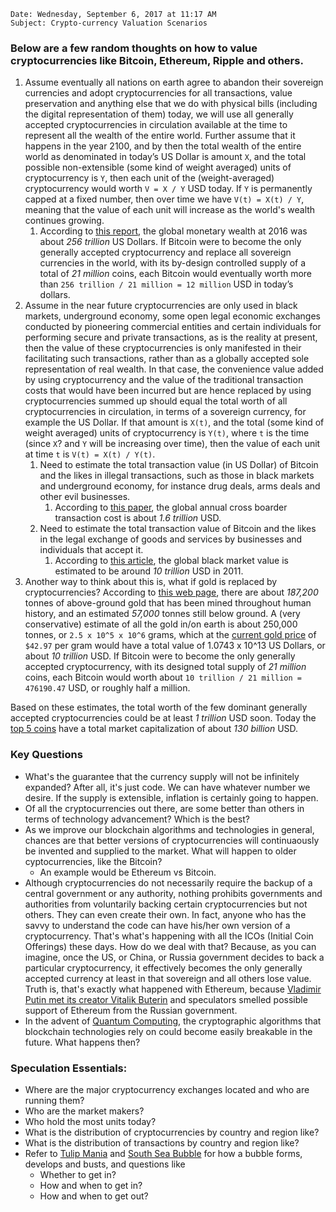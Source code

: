 
```
Date: Wednesday, September 6, 2017 at 11:17 AM
Subject: Crypto-currency Valuation Scenarios
```

### Below are a few random thoughts on how to value cryptocurrencies like Bitcoin, Ethereum, Ripple and others.
 
1. Assume eventually all nations on earth agree to abandon their sovereign currencies and adopt cryptocurrencies for all transactions, value preservation and anything else that we do with physical bills (including the digital representation of them) today, we will use all generally accepted cryptocurrencies in circulation available at the time to represent all the wealth of the entire world. Further assume that it happens in the year 2100, and by then the total wealth of the entire world as denominated in today’s US Dollar is amount `X`, and the total possible non-extensible (some kind of weight averaged) units of cryptocurrency is `Y`, then each unit of the (weight-averaged) cryptocurrency would worth `V = X / Y` USD today. If `Y` is permanently capped at a fixed number, then over time we have `V(t) = X(t) / Y`, meaning that the value of each unit will increase as the world's wealth continues growing.
   1. According to [this report](https://www.credit-suisse.com/corporate/en/articles/news-and-expertise/the-global-wealth-report-2016-201611.html), the global monetary wealth at 2016 was about *256 trillion* US Dollars. If Bitcoin were to become the only generally accepted cryptocurrency and replace all sovereign currencies in the world, with its by-design controlled supply of a total of *21 million* coins, each Bitcoin would eventually worth more than `256 trillion / 21 million = 12 million` USD in today’s dollars. 
2. Assume in the near future cryptocurrencies are only used in black markets, underground economy, some open legal economic exchanges conducted by pioneering commercial entities and certain individuals for performing secure and private transactions, as is the reality at present, then the value of these cryptocurrencies is only manifested in their facilitating such transactions, rather than as a globally accepted sole representation of real wealth. In that case, the convenience value added by using cryptocurrency and the value of the traditional transaction costs that would have been incurred but are hence replaced by using cryptocurrencies summed up should equal the total worth of all cryptocurrencies in circulation, in terms of a sovereign currency, for example the US Dollar. If that amount is `X(t)`, and the total (some kind of weight averaged) units of cryptocurrency is `Y(t)`, where `t` is the time (since `X`? and `Y` will be increasing over time), then the value of each unit at time `t` is `V(t) = X(t) / Y(t)`.
   1. Need to estimate the total transaction value (in US Dollar) of Bitcoin and the likes in illegal transactions, such as those in black markets and underground economy, for instance drug deals, arms deals and other evil businesses.
      1. According to [this paper](https://ripple.com/files/xrp_cost_model_paper.pdf), the global annual cross boarder transaction cost is about *1.6 trillion* USD.
   2. Need to estimate the total transaction value of Bitcoin and the likes in the legal exchange of goods and services by businesses and individuals that accept it.
      1. According to [this article](http://online.pointpark.edu/criminal-justice/underground-economy/), the global black market value is estimated to be around *10 trillion* USD in 2011.
3. Another way to think about this is, what if gold is replaced by cryptocurrencies? According to [this web page](http://www.gold.org/about-gold/gold-supply/gold-mining/how-much-gold-has-been-mined), there are about *187,200* tonnes of above-ground gold that has been mined throughout human history, and an estimated *57,000* tonnes still below ground. A (very conservative) estimate of all the gold in/on earth is about 250,000 tonnes, or `2.5 x 10^5 x 10^6` grams, which at the [current gold price](http://www.apmex.com/spotprices/gold-price) of `$42.97` per gram would have a total value of 1.0743 x 10^13 US Dollars, or about *10 trillion* USD. If Bitcoin were to become the only generally accepted cryptocurrency, with its designed total supply of *21 million* coins, each Bitcoin would worth about `10 trillion / 21 million = 476190.47` USD, or roughly half a million.

Based on these estimates, the total worth of the few dominant generally accepted cryptocurrencies could be at least *1 trillion* USD soon. Today the [top 5 coins](https://coinmarketcap.com/) have a total market capitalization of about *130 billion* USD.

### Key Questions
- What's the guarantee that the currency supply will not be infinitely expanded? After all, it's just code. We can have whatever number we desire. If the supply is extensible, inflation is certainly going to happen.
- Of all the cryptocurrencies out there, are some better than others in terms of technology advancement? Which is the best?
- As we improve our blockchain algorithms and technologies in general, chances are that better versions of cryptocurrencies will continuaously be invented and supplied to the market. What will happen to older cyptocurrencies, like the Bitcoin?
  - An example would be Ethereum vs Bitcoin.
- Although cryptocurrencies do not necessarily require the backup of a central government or any authority, nothing prohibits governments and authorities from voluntarily backing certain cryptocurrencies but not others. They can even create their own. In fact, anyone who has the savvy to understand the code can have his/her own version of a cryptocurrency. That's what's happening with all the ICOs (Initial Coin Offerings) these days. How do we deal with that? Because, as you can imagine, once the US, or China, or Russia government decides to back a particular cryptocurrency, it effectively becomes the only generally accepted currency at least in that sovereign and all others lose value. Truth is, that's exactly what happened with Ethereum, because [Vladimir Putin met its creator Vitalik Buterin](https://cointelegraph.com/news/suddenly-vladimir-putin-meets-vitalik-buterin-endorses-ethereum) and speculators smelled possible support of Ethereum from the Russian government. 
- In the advent of [Quantum Computing](https://en.wikipedia.org/wiki/Quantum_computing), the cryptographic algorithms that blockchain technologies rely on could become easily breakable in the future. What happens then?
### Speculation Essentials:
- Where are the major cryptocurrency exchanges located and who are running them?
- Who are the market makers?
- Who hold the most units today?
- What is the distribution of cryptocurrencies by country and region like?
- What is the distribution of transactions by country and region like?
- Refer to [Tulip Mania](https://en.wikipedia.org/wiki/Tulip_mania) and [South Sea Bubble](https://en.wikipedia.org/wiki/South_Sea_Company) for how a bubble forms, develops and busts, and questions like
  - Whether to get in?
  - How and when to get in?
  - How and when to get out?
